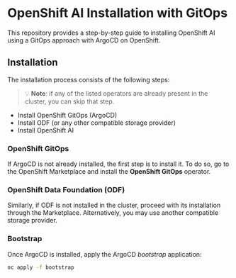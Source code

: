 # OpenShift AI Installation with GitOps

This repository provides a step-by-step guide to installing OpenShift AI using a GitOps approach with ArgoCD on OpenShift.

## Installation

The installation process consists of the following steps:

> 💡 **Note**: if any of the listed operators are already present in the cluster, you can skip that step.

- Install OpenShift GitOps (ArgoCD)  
- Install ODF (or any other compatible storage provider)  
- Install OpenShift AI

### OpenShift GitOps

If ArgoCD is not already installed, the first step is to install it. To do so, go to the OpenShift Marketplace and install the **OpenShift GitOps** operator.

### OpenShift Data Foundation (ODF)

Similarly, if ODF is not installed in the cluster, proceed with its installation through the Marketplace. Alternatively, you may use another compatible storage provider.

### Bootstrap

Once ArgoCD is installed, apply the ArgoCD *bootstrap* application:

```bash
oc apply -f bootstrap
```